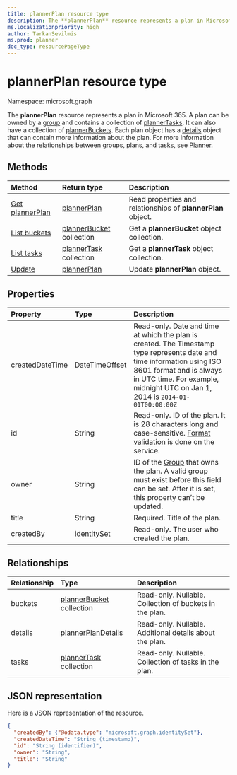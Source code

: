 ```yaml
---
title: plannerPlan resource type
description: The **plannerPlan** resource represents a plan in Microsoft 365. A plan can be owned by a group and contains a collection of plannerTasks. It can also have a collection of plannerBuckets. Each plan object has a details object that can contain more information about the plan. For more information about the relationships between groups, plans, and tasks, see Planner.
ms.localizationpriority: high
author: TarkanSevilmis
ms.prod: planner
doc_type: resourcePageType
---
```


# plannerPlan resource type

Namespace: microsoft.graph

The **plannerPlan** resource represents a plan in Microsoft 365. A plan can be owned by a [group](group.md) and contains a collection of [plannerTasks](plannertask.md). It can also have a collection of [plannerBuckets](plannerbucket.md). Each plan object has a [details](plannerplandetails.md) object that can contain more information about the plan. For more information about the relationships between groups, plans, and tasks, see [Planner](planner-overview.md).

## Methods

| Method                                             | Return type                                  | Description                                                  |
| :------------------------------------------------- | :------------------------------------------- | :----------------------------------------------------------- |
| [Get plannerPlan](../api/plannerplan-get.md)       | [plannerPlan](plannerplan.md)                | Read properties and relationships of **plannerPlan** object. |
| [List buckets](../api/plannerplan-list-buckets.md) | [plannerBucket](plannerbucket.md) collection | Get a **plannerBucket** object collection.                   |
| [List tasks](../api/plannerplan-list-tasks.md)     | [plannerTask](plannertask.md) collection     | Get a **plannerTask** object collection.                     |
| [Update](../api/plannerplan-update.md)             | [plannerPlan](plannerplan.md)                | Update **plannerPlan** object.                               |

## Properties

| Property        | Type                          | Description                                                                                                                                                                                                                        |
| :-------------- | :---------------------------- | :--------------------------------------------------------------------------------------------------------------------------------------------------------------------------------------------------------------------------------- |
| createdDateTime | DateTimeOffset                | Read-only. Date and time at which the plan is created. The Timestamp type represents date and time information using ISO 8601 format and is always in UTC time. For example, midnight UTC on Jan 1, 2014 is `2014-01-01T00:00:00Z` |
| id              | String                        | Read-only. ID of the plan. It is 28 characters long and case-sensitive. [Format validation](planner-identifiers-disclaimer.md) is done on the service.                                                                             |
| owner           | String                        | ID of the [Group](group.md) that owns the plan. A valid group must exist before this field can be set. After it is set, this property can’t be updated.                                                                            |
| title           | String                        | Required. Title of the plan.                                                                                                                                                                                                       |
| createdBy       | [identitySet](identityset.md) | Read-only. The user who created the plan.                                                                                                                                                                                          |

## Relationships

| Relationship | Type                                         | Description                                             |
| :----------- | :------------------------------------------- | :------------------------------------------------------ |
| buckets      | [plannerBucket](plannerbucket.md) collection | Read-only. Nullable. Collection of buckets in the plan. |
| details      | [plannerPlanDetails](plannerplandetails.md)  | Read-only. Nullable. Additional details about the plan. |
| tasks        | [plannerTask](plannertask.md) collection     | Read-only. Nullable. Collection of tasks in the plan.   |

## JSON representation

Here is a JSON representation of the resource.

<!-- {
  "blockType": "resource",
  "baseType": "microsoft.graph.entity",
  "optionalProperties": [

  ],
  "@odata.type": "microsoft.graph.plannerPlan"
}-->

```json
{
  "createdBy": {"@odata.type": "microsoft.graph.identitySet"},
  "createdDateTime": "String (timestamp)",
  "id": "String (identifier)",
  "owner": "String",
  "title": "String"
}
```

<!-- uuid: 8fcb5dbc-d5aa-4681-8e31-b001d5168d79
2015-10-25 14:57:30 UTC -->

<!-- {
  "type": "#page.annotation",
  "description": "plannerPlan resource",
  "keywords": "",
  "section": "documentation",
  "tocPath": ""
}-->

